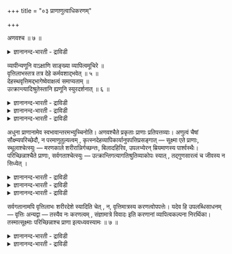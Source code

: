 +++
title = "०३ प्राणाणुत्वाधिकरणम्"

+++

अणवश्च ॥ ७ ॥  
<details><summary>ज्ञानानन्द-भारती - द्राविडी</summary>

अणवच्च ॥ ७ ॥
</details>

व्यापीन्यणूनि वाऽक्षाणि साङ्ख्या व्यापित्वमूचिरे ॥  
वृत्तिलाभस्तत्र तत्र देहे कर्मवशाद्भवेत् ॥ ५ ॥  
देहस्थवृत्तिमद्भागेष्वेवाक्षत्वं समाप्यताम् ॥  
उत्क्रान्त्यादिश्रुतेस्तानि ह्यणूनि स्युरदर्शनात् ॥ ६ ॥  
<details><summary>ज्ञानानन्द-भारती - द्राविडी</summary>

--वैयासिग न्यायमाला
</details>

<details><summary>ज्ञानानन्द-भारती - द्राविडी</summary>

इन्दिरियङ्गळ् वियाबगमाऩवैगळा? अल्लदु अणुक्कळा? साङ्गियर्गळ् वियाबगमेवॆऩ्ऱु सॊल्गिऱार् कळ्। अन्द अन्द सरीरत्तिल् कर्म वसत्तिऩाल् (अवैगळुक्कु) सॆयल्बडुवदु एऱ्पडुम्।
</details>

<details><summary>ज्ञानानन्द-भारती - द्राविडी</summary>

इन्दिरियत्तऩ्मै सरीरत्तिलिरुन्दु वरुगिऱ सॆयलुडऩ् कूडिय पागङ्गळिलेये मुडित्तु विडप्पड वेण्डुम्। वॆळिक्किळम्बुदलैच् चॊल्लुम् सुरुदियिरुप्पदाल्, अवै पार्क्कप्पडाददिऩाल् अणुक्कळ् ऎऩ्ऱु आगिऩ्ऱऩ।
</details>

अधुना प्राणानामेव स्वभावान्तरमभ्युच्चिनोति। अणवश्चैते प्रकृताः प्राणाः प्रतिपत्तव्याः। अणुत्वं चैषां सौक्ष्म्यपरिच्छेदौ, न परमाणुतुल्यत्वम् , कृत्स्नदेहव्यापिकार्यानुपपत्तिप्रसङ्गात् — सूक्ष्मा एते प्राणाः, स्थूलाश्चेत्स्युः — मरणकाले शरीरान्निर्गच्छन्तः, बिलादहिरिव, उपलभ्येरन् म्रियमाणस्य पार्श्वस्थैः। परिच्छिन्नाश्चैते प्राणाः, सर्वगताश्चेत्स्युः — उत्क्रान्तिगत्यागतिश्रुतिव्याकोपः स्यात् , तद्गुणसारत्वं च जीवस्य न सिध्येत् ।

<details><summary>ज्ञानानन्द-भारती - द्राविडी</summary>

(इन्दिरियङ्गळ् अणुवा। अदावदु मिगच्चिऱिय वैगळा अल्लदु वियाबगमा ऎङ्गुमुळ्ळवैगळा ऎऩ्ऱु सन्देहम्। इन्दिरियङ्गळ् ऎङ्गुमुळ्ळवै ऎऩ्ऱु पूर्वबक्षम्। इदु साङ्ग्यर्गळिऩ् पक्षम्। सुरुदिये इनदिरियङ्गळै अनन्दम् ऎऩ्ऱु कूऱुगिऱदु। इन्दिरि यङ्गळ् ऎङ्गुमिरुप्पदाल् मरण कालत्तिल् अवै सरीरत्तै विट्टु वॆळिये पोवदागच् चॊल्वदु सरियल्ल। इन्दिरियङ्गळ् ऎङ्गुमिरुन्दालुम् जीवऩ् सॆय्द कर्माविऩ् पलऩै अऩुबविप्पदऱ्काग सरीर पिरदेसत्तिल् मट्टुम्दाऩ् सॆयल्बडुगिऱदु। मऱ्ऱ इडङ्गळिल् सॆयल्बडुवदु इल्लै ऎऩ्बदु साङ्ग्यर्गळिऩ् अबिप्पिरायम्।
</details>

<details><summary>ज्ञानानन्द-भारती - द्राविडी</summary>

इन्दिरियङ्गळ् अणुक्कळ् ऎऩ्ऱु सित्तान्दम्। अऱिय मुडियामल् सूक्ष्ममायिरुप्पदाल् अणु ऎऩ्ऱु सॊल्लप्पडुगिऱदे तविर परमाणु ऎऩ्ऱु अर्त्तमल्ल। मत्यम परिमाणम्दाऩ्। परमाणुवाग इरुन्दाल् सरीरम् मुऴुवदुम् कुळिर्च्चि तॆरियादु, स्तूलमाग इरुन्दाल् इन्दिरियङ्गळ् सरीरत्तै विट्टु वॆळिये पोवदैक् काणमुडियुम्। सुरुदियिल् मरण कालत्तिल् इन्दिरियङ्गळ् सरीरत्तै विट्टुक्किळम्बुवदाग कूऱियिरुप्पदाल् सर्वगदम् अल्ल। सरीरत्तिल् मट्टुम्दाऩ् इन्दिरियङ्गळ् उळ्ळऩ ऎऩ्ऱु सॊल्लिविडलामे। सॆयल्बडामलेये सरीरत्तिऱ्कु वॆळियिलुम् इन्दिरियम् उळ्ळदु ऎऩ्ऱु कल्बिप्पदिल् यादु पिरयोजऩम्? उबासऩम् सॆय्वदऱ् काग इन्दिरियङ्गळै अनन्दम् ऎऩ्ऱु कल्बित्तु सुरुदि कूऱुगिऱदु। इदु वास्तवमल्ल। इन्दिरियङ्गळ् सरीरत्तैविट्टु वॆळिये पोवदैक् कॊण्डुदाऩ् इन्द उबादिगळ् मूलम् ऎङ्गुम् निऱैन्द जीवऩ् सरीरत्तै विट्टु वेऱुसरीरत्तिऱ्कुप् पोगिऱाऩ् ऎऩ्ऱु कूऱप्पडुगिऱदु उबादिगळाऩ इन्दिरियङ्गळ् सर्वगद माऩाल् अवैगळ् वॆळिये पोगमुडियादु। अप्पॊऴुदु जीवऩ् सरीरत्तै विट्टु किळम्बिप् पोगिऱाऩ् ऎऩ्बदु असङ्गदमागिविडुम्। आगैयाल् इन्दिरियङ्गळ् वियाबग मल्ल। मत्यमबरिमाणमुळ्ळवै ताऩ् ऎऩ्ऱु सित्तान्दम्)।
</details>

<details><summary>ज्ञानानन्द-भारती - द्राविडी</summary>

इप्पॊऴुदु पिराणऩ्गळुक्के वेऱु स्वबा वत्तैच् चेर्त्तुच् चॊल्लुगिऱार्। इन्द पिरगिरुदमायुळ्ळ पिराणऩ्गळ् अणुक्कळ् ऎऩ्ऱुम् अऱियवेण्डियवै। इवैगळुडैय अणुत्तऩ्मै ऎऩ्बदु सूक्ष्ममायि रुप्पदुम् अळवुक्कुट्पट्टदुम्दाऩ् परमाणुवुक्कु समाऩ मायिरुप्पदु अल्ल, सरीरम् मुऴुवदुम् वियाबिक्कुम् सॆयल् पॊरुत्तमिल्लामल् पोय्विडुमादलाल्। इन्द पिराणऩ् कळ् सूक्ष्ममाय् उळ्ळवै, स्तूलमायिरुक्कुमेया ऩाल्, मरण समयत्तिल् सरीरत्तिलिरुन्दु वॆळिये पोगिऱवैगळ्, पॊन्दिलिरुन्दु पाम्बु पोल, इऱक्किऱ वऩुक्कुप् पक्कत्तिलुळ्ळवर्गळाल् पार्क्कप्पडवेण्डुम्। इन्द पिराणऩ्गळ् अळवुक्कुळ्बट्टवैगळुम्दाऩ् ; ऎङ्गुमुळ्ळवैगळाग इरुक्कुमेयाऩाल्, वॆळिक् किळम्बुवदु पोवदु, वरुवदु, इवैगळैच् चॊल्लुम् सुरुदिगळुक्कुक् कॆडुदल् एऱ्पडुम्। जीवऩुक्कुम् अदऩ् कुणत्तै सारमायुडैयदाऩ तऩ्मै सित्तिक्कादु।
</details>

सर्वगतानामपि वृत्तिलाभः शरीरदेशे स्यादिति चेत् , न, वृत्तिमात्रस्य करणत्वोपपत्तेः। यदेव हि उपलब्धिसाधनम् — वृत्तिः अन्यद्वा — तस्यैव नः करणत्वम् , संज्ञामात्रे विवादः इति करणानां व्यापित्वकल्पना निरर्थिका। तस्मात्सूक्ष्माः परिच्छिन्नाश्च प्राणा इत्यध्यवस्यामः ॥ ७ ॥

<details><summary>ज्ञानानन्द-भारती - द्राविडी</summary>

ऎङ्गु मिरुन्दालुम् कूड सरीर पिरदेसत्तिल् सॆयल् एऱ्पडलामे ऎऩ्ऱाल्, अप्पडियल्ल। सॆयलुक्कु मात्तिरम्दाऩ् इन्दिरियत् तऩ्मै पॊरुन्दुमाऩदिऩाल्, अऱिवुक्कु सादऩम् ऎदुवो, सॆयलो, वेऱु ऎदुवो अदऱ्केदाऩ् ऎङ्गळुक्कु इन्दिरियत्तऩ्मै; पॆयर् मात्तिरत्तिल् विवादम् ऎऩ्बदाल् इन्दिरियङ्गळुक्कु वियाबिक्कुम् तऩ्मैयै कल्बिप्पदु पिरयोजऩमऱ्ऱदु।
</details>

<details><summary>ज्ञानानन्द-भारती - द्राविडी</summary>

आगैयाल् पिराणऩ्गळ् सूक्ष्मङ्गळ् अळवुक्कु उट्पट्टवैगळ् ऎऩ्ऱु तीर्माऩिक्किऱोम्।
</details>

